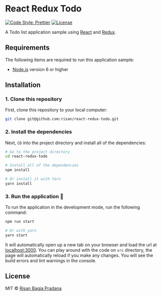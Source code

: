 # React Redux Todo

[![Code Style: Prettier](https://img.shields.io/badge/code_style-prettier-ff69b4.svg)](https://github.com/risan/react-redux-todo)
[![License](https://img.shields.io/github/license/risan/react-redux-todo.svg)](https://github.com/risan/react-redux-todo/blob/master/LICENSE.md)

A Todo list application sample using [React](https://reactjs.org) and [Redux](https://redux.js.org).

## Requirements

The following items are required to run this application sample:
* [Node.js](https://nodejs.org) version 6 or higher

## Installation

### 1. Clone this repository
First, clone this repository to your local computer:

```bash
git clone git@github.com:risan/react-redux-todo.git
```

### 2. Install the dependencies
Next, `CD` into the project directory and install all of the dependencies:

```bash
# Go to the project directory
cd react-redux-todo

# Install all of the dependencies
npm install

# Or install it with Yarn
yarn install
```

### 3. Run the application 🎉

To run the application in the development mode, run the following command:

```bash
npm run start

# Or with yarn
yarn start
```

It will automatically open up a new tab on your browser and load the url at [localhost:3000](http://localhost:3000). You can play around with the code on `src` directory, the page will automatically reload if you make any changes. You will see the build errors and lint warnings in the console.

## License

MIT © [Risan Bagja Pradana](https://risan.io)
